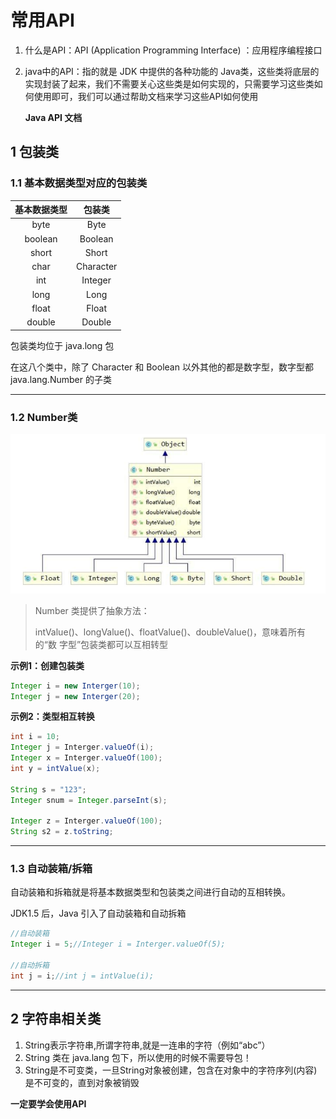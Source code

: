 # 常用API

1. 什么是API：API (Application Programming Interface) ：应用程序编程接口

2. java中的API：指的就是 JDK 中提供的各种功能的 Java类，这些类将底层的实现封装了起来，我们不需要关心这些类是如何实现的，只需要学习这些类如何使用即可，我们可以通过帮助文档来学习这些API如何使用

   

   **Java API 文档**

   

## 1 包装类

### 1.1 基本数据类型对应的包装类

| 基本数据类型 |  包装类   |
| :----------: | :-------: |
|     byte     |   Byte    |
|   boolean    |  Boolean  |
|    short     |   Short   |
|     char     | Character |
|     int      |  Integer  |
|     long     |   Long    |
|    float     |   Float   |
|    double    |  Double   |

包装类均位于 java.long 包

在这八个类中，除了 Character 和 Boolean 以外其他的都是数字型，数字型都java.lang.Number 的子类

------

### 1.2 Number类

![](number.PNG)

> Number 类提供了抽象方法：
>
> intValue()、longValue()、floatValue()、doubleValue()，意味着所有的“数 字型”包装类都可以互相转型

 

**示例1：创建包装类**

```java
Integer i = new Interger(10);
Integer j = new Interger(20);
```

 

**示例2：类型相互转换**

```java
int i = 10;
Integer j = Interger.valueOf(i);
Integer x = Interger.valueOf(100);
int y = intValue(x);

String s = "123";
Integer snum = Integer.parseInt(s);

Integer z = Interger.valueOf(100);
String s2 = z.toString;
```

------

### 1.3 自动装箱/拆箱

自动装箱和拆箱就是将基本数据类型和包装类之间进行自动的互相转换。

JDK1.5 后，Java 引入了自动装箱和自动拆箱

 ```java
 //自动装箱
 Integer i = 5;//Integer i = Interger.valueOf(5);
 
 //自动拆箱
 int j = i;//int j = intValue(i);
 
 ```

------

## 2 字符串相关类

1. String表示字符串,所谓字符串,就是一连串的字符（例如“abc”）
2. String 类在 java.lang 包下，所以使用的时候不需要导包！
3. String是不可变类，一旦String对象被创建，包含在对象中的字符序列(内容)是不可变的，直到对象被销毁

**一定要学会使用API**

